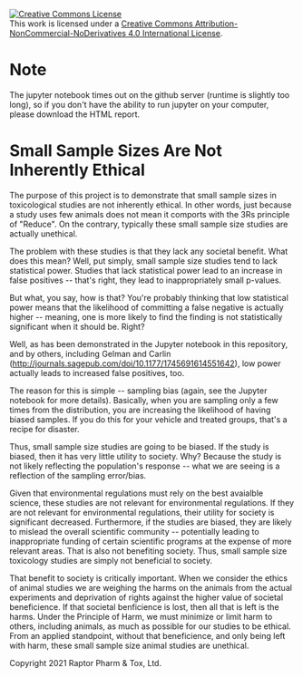 <a rel="license" href="http://creativecommons.org/licenses/by-nc-nd/4.0/"><img alt="Creative Commons License" style="border-width:0" src="https://i.creativecommons.org/l/by-nc-nd/4.0/88x31.png" /></a><br />This work is licensed under a <a rel="license" href="http://creativecommons.org/licenses/by-nc-nd/4.0/">Creative Commons Attribution-NonCommercial-NoDerivatives 4.0 International License</a>.

# Note

The jupyter notebook times out on the github server (runtime is slightly too long), so if you don't have the ability to run jupyter on your computer, please download the HTML report.

# Small Sample Sizes Are Not Inherently Ethical

The purpose of this project is to demonstrate that small sample sizes in toxicological studies are not inherently ethical. In other words, just because a study uses few animals does not mean it comports with the 3Rs principle of "Reduce". On the contrary, typically these small sample size studies are actually unethical.

The problem with these studies is that they lack any societal benefit. What does this mean? Well, put simply, small sample size studies tend to lack statistical power. Studies that lack statistical power lead to an increase in false positives -- that's right, they lead to inappropriately small p-values.

But what, you say, how is that? You're probably thinking that low statistical power means that the likelihood of committing a false negative is actually higher -- meaning, one is more likely to find the finding is not statistically significant when it should be. Right?

Well, as has been demonstrated in the Jupyter notebook in this repository, and by others, including Gelman and Carlin (http://journals.sagepub.com/doi/10.1177/1745691614551642), low power actually leads to increased false positives, too. 

The reason for this is simple -- sampling bias (again, see the Jupyter notebook for more details). Basically, when you are sampling only a few times from the distribution, you are increasing the likelihood of having biased samples. If you do this for your vehicle and treated groups, that's a recipe for disaster.

Thus, small sample size studies are going to be biased. If the study is biased, then it has very little utility to society. Why? Because the study is not likely reflecting the population's response -- what we are seeing is a reflection of the sampling error/bias. 

Given that environmental regulations must rely on the best avaialble science, these studies are not relevant for environmental regulations. If they are not relevant for environmental regulations, their utility for society is significant decreased. Furthermore, if the studies are biased, they are likely to mislead the overall scientific community -- potentially leading to inappropriate funding of certain scientific programs at the expense of more relevant areas. That is also not benefiting society. Thus, small sample size toxicology studies are simply not beneficial to society.

That benefit to society is critically important. When we consider the ethics of animal studies we are weighing the harms on the animals from the actual experiments and deprivation of rights against the higher value of societal beneficience. If that societal benficience is lost, then all that is left is the harms. Under the Principle of Harm, we must minimize or limit harm to others, including animals, as much as possible for our studies to be ethical. From an applied standpoint, without that beneficience, and only being left with harm, these small sample size animal studies are unethical.

Copyright 2021 Raptor Pharm & Tox, Ltd.